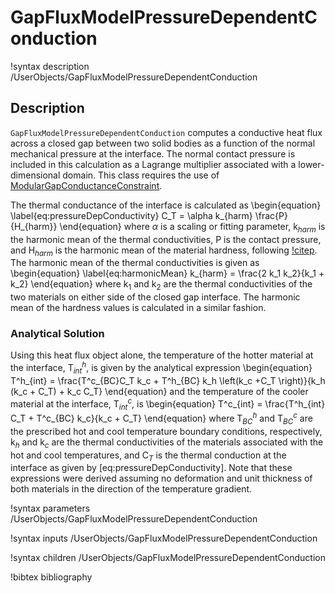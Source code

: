 # GapFluxModelPressureDependentConduction

!syntax description /UserObjects/GapFluxModelPressureDependentConduction

## Description

`GapFluxModelPressureDependentConduction` computes a conductive heat flux across
a closed gap between two solid bodies as a function of the normal mechanical pressure
at the interface. The normal contact pressure is included in this calculation as
a Lagrange multiplier associated with a lower-dimensional domain. This class
requires the use of [ModularGapConductanceConstraint](ModularGapConductanceConstraint.md).

The thermal conductance of the interface is calculated as
\begin{equation}
  \label{eq:pressureDepConductivity}
  C_T = \alpha k_{harm} \frac{P}{H_{harm}}
\end{equation}
where $\alpha$ is a scaling or fitting parameter, k$_{harm}$ is the harmonic mean
of the thermal conductivities, P is the contact pressure, and H$_{harm}$ is the
harmonic mean of the material hardness, following [!citep](cincotti2007modeling).
The harmonic mean of the thermal conductivities is given as
\begin{equation}
  \label{eq:harmonicMean}
  k_{harm} = \frac{2 k_1 k_2}{k_1 + k_2}
\end{equation}
where k$_1$ and k$_2$ are the thermal conductivities of the two materials on either
side of the closed gap interface. The harmonic mean of the hardness values is
calculated in a similar fashion.

### Analytical Solution

Using this heat flux object alone, the temperature of the hotter material at the
interface, T$^h_{int}$, is given by the analytical expression
\begin{equation}
T^h_{int} = \frac{T^c_{BC}C_T k_c + T^h_{BC} k_h \left(k_c +C_T \right)}{k_h (k_c + C_T) + k_c C_T}
\end{equation}
and the temperature of the cooler material at the interface, T$^c_{int}$, is
\begin{equation}
T^c_{int} = \frac{T^h_{int} C_T + T^c_{BC} k_c}{k_c + C_T}
\end{equation}
where T$^h_{BC}$ and T$^c_{BC}$ are the prescribed hot and cool temperature boundary
conditions, respectively, k$_h$ and k$_c$ are the thermal conductivities of the
materials associated with the hot and cool temperatures, and C$_T$ is the thermal
conduction at the interface as given by [eq:pressureDepConductivity].
Note that these expressions were derived assuming no deformation and unit thickness
of both materials in the direction of the temperature gradient.

!syntax parameters /UserObjects/GapFluxModelPressureDependentConduction

!syntax inputs /UserObjects/GapFluxModelPressureDependentConduction

!syntax children /UserObjects/GapFluxModelPressureDependentConduction

!bibtex bibliography
